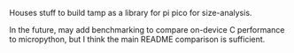 Houses stuff to build tamp as a library for pi pico for size-analysis.

In the future, may add benchmarking to compare on-device C performance to
micropython, but I think the main README comparison is sufficient.
